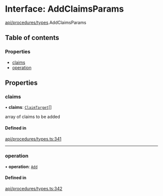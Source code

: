 # Interface: AddClaimsParams

[api/procedures/types](../wiki/api.procedures.types).AddClaimsParams

## Table of contents

### Properties

- [claims](../wiki/api.procedures.types.AddClaimsParams#claims)
- [operation](../wiki/api.procedures.types.AddClaimsParams#operation)

## Properties

### claims

• **claims**: [`ClaimTarget`](../wiki/types.ClaimTarget)[]

array of claims to be added

#### Defined in

[api/procedures/types.ts:341](https://github.com/PolymeshAssociation/polymesh-sdk/blob/16e8c2ca/src/api/procedures/types.ts#L341)

___

### operation

• **operation**: [`Add`](../wiki/api.procedures.types.ClaimOperation#add)

#### Defined in

[api/procedures/types.ts:342](https://github.com/PolymeshAssociation/polymesh-sdk/blob/16e8c2ca/src/api/procedures/types.ts#L342)
